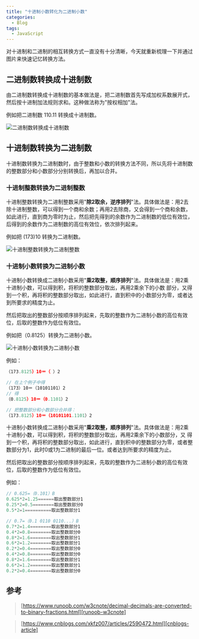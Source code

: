 ```yaml
---
title: "十进制小数转化为二进制小数"
categories:
  - Blog
tags:
  - JavaScript
---
```


对十进制和二进制的相互转换方式一直没有十分清晰，今天就重新梳理一下并通过图片来快速记忆转换方法。

<!--more-->

## 二进制数转换成十进制数
由二进制数转换成十进制数的基本做法是，把二进制数首先写成加权系数展开式，然后按十进制加法规则求和。这种做法称为"按权相加"法。

例如把二进制数 110.11 转换成十进制数。

![二进制数转换成十进制数][binary-to-decimal]



## 十进制数转换为二进制数
十进制数转换为二进制数时，由于整数和小数的转换方法不同，所以先将十进制数的整数部分和小数部分分别转换后，再加以合并。

### 十进制整数转换为二进制整数
十进制整数转换为二进制整数采用"**除2取余，逆序排列**"法。具体做法是：用2去除十进制整数，可以得到一个商和余数；再用2去除商，又会得到一个商和余数，如此进行，直到商为零时为止，然后把先得到的余数作为二进制数的低位有效位，后得到的余数作为二进制数的高位有效位，依次排列起来。

例如把 (173)10 转换为二进制数。

![十进制整数转换为二进制整数][decimal-to-binary]



### 十进制小数转换为二进制小数
十进制小数转换成二进制小数采用"**乘2取整，顺序排列**"法。具体做法是：用2乘十进制小数，可以得到积，将积的整数部分取出，再用2乘余下的小数 部分，又得到一个积，再将积的整数部分取出，如此进行，直到积中的小数部分为零，或者达到所要求的精度为止。

然后把取出的整数部分按顺序排列起来，先取的整数作为二进制小数的高位有效位，后取的整数作为低位有效位。

例如把（0.8125）转换为二进制小数。

![十进制小数转换为二进制小数][decimal-decimals-to-binary-fractions]

例如：

```js
（173.8125）10＝（ ）2

// 在上个例子中得
（173）10＝（10101101）2
// 得
（0.8125）10＝（0.1101）2

// 把整数部分和小数部分合并得：
（173.8125）10＝（10101101.1101）2
```

十进制小数转换成二进制小数采用"**乘2取整，顺序排列**"法。具体做法是：用2乘十进制小数，可以得到积，将积的整数部分取出，再用2乘余下的小数部分，又 得到一个积，再将积的整数部分取出，如此进行，直到积中的整数部分为零，或者整数部分为1，此时0或1为二进制的最后一位。或者达到所要求的精度为止。

然后把取出的整数部分按顺序排列起来，先取的整数作为二进制小数的高位有效位，后取的整数作为低位有效位。　

例如：

```js
// 0.625=（0.101）B
0.625*2=1.25======取出整数部分1 
0.25*2=0.5========取出整数部分0 
0.5*2=1==========取出整数部分1 
```

```js
// 0.7=（0.1 0110 0110...）B
0.7*2=1.4========取出整数部分1 
0.4*2=0.8========取出整数部分0 
0.8*2=1.6========取出整数部分1 
0.6*2=1.2========取出整数部分1 
0.2*2=0.4========取出整数部分0　 
0.4*2=0.8========取出整数部分0 
0.8*2=1.6========取出整数部分1 
0.6*2=1.2========取出整数部分1 
0.2*2=0.4========取出整数部分0
```



## 参考

> [https://www.runoob.com/w3cnote/decimal-decimals-are-converted-to-binary-fractions.html][runoob-w3cnote]

> [https://www.cnblogs.com/xkfz007/articles/2590472.html][cnblogs-article]



[binary-to-decimal]: https://youtiao66.github.io/assets/images/posts/2022/binary-to-decimal.png
[decimal-to-binary]: https://youtiao66.github.io/assets/images/posts/2022/decimal-to-binary.png
[decimal-decimals-to-binary-fractions]: https://youtiao66.github.io/assets/images/posts/2022/decimal-decimals-to-binary-fractions.png

[runoob-w3cnote]: https://www.runoob.com/w3cnote/decimal-decimals-are-converted-to-binary-fractions.html
[cnblogs-article]: https://www.cnblogs.com/xkfz007/articles/2590472.html


